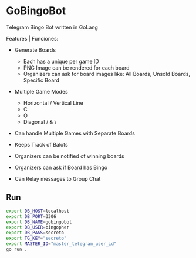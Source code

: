 # GoBingoBot
Telegram Bingo Bot written in GoLang

Features | Funciones: 
- Generate Boards
  - Each has a unique per game ID 
  - PNG Image can be rendered for each board
  - Organizers can ask for board images like: All Boards, Unsold Boards, Specific Board

- Multiple Game Modes
  - Horizontal / Vertical Line
  - C
  - O
  - Diagonal / & \

- Can handle Multiple Games with Separate Boards

- Keeps Track of Balots
 - Organizers can be notified of winning boards
 - Organizers can ask if Board has Bingo
 - Can Relay messages to Group Chat

## Run
```bash
export DB_HOST=localhost
export DB_PORT=3306
export DB_NAME=gobingobot
export DB_USER=bingopher
export DB_PASS=secreto
export TG_KEY="secreto"
export MASTER_ID="master_telegram_user_id"
go run . 
```